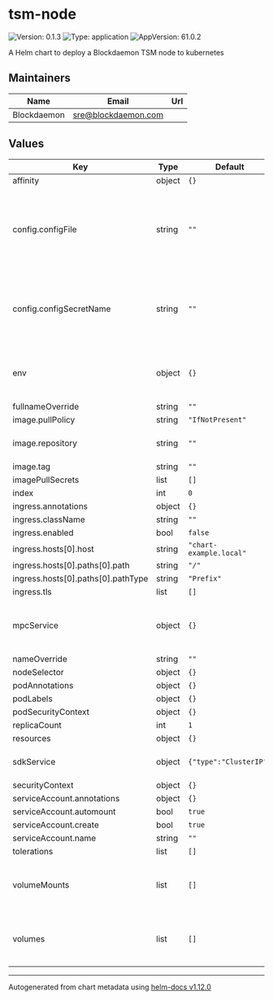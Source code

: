 # tsm-node

![Version: 0.1.3](https://img.shields.io/badge/Version-0.1.3-informational?style=flat-square) ![Type: application](https://img.shields.io/badge/Type-application-informational?style=flat-square) ![AppVersion: 61.0.2](https://img.shields.io/badge/AppVersion-61.0.2-informational?style=flat-square)

A Helm chart to deploy a Blockdaemon TSM node to kubernetes

## Maintainers

| Name | Email | Url |
| ---- | ------ | --- |
| Blockdaemon | <sre@blockdaemon.com> |  |

## Values

| Key | Type | Default | Description |
|-----|------|---------|-------------|
| affinity | object | `{}` |  |
| config.configFile | string | `""` | the TSM configuration file that will be mounted into the TSM node.  MUTUALLY EXCLUSIVE with configSecretName |
| config.configSecretName | string | `""` | The name of the secret containing the TSM configuration file. MUTUALLY EXCLUSIVE with configFile |
| env | object | `{}` | Environment variables to be passed to the TSM node deployment |
| fullnameOverride | string | `""` |  |
| image.pullPolicy | string | `"IfNotPresent"` |  |
| image.repository | string | `""` | Image to use for deploying the TSM node |
| image.tag | string | `""` |  |
| imagePullSecrets | list | `[]` |  |
| index | int | `0` |  |
| ingress.annotations | object | `{}` |  |
| ingress.className | string | `""` |  |
| ingress.enabled | bool | `false` |  |
| ingress.hosts[0].host | string | `"chart-example.local"` |  |
| ingress.hosts[0].paths[0].path | string | `"/"` |  |
| ingress.hosts[0].paths[0].pathType | string | `"Prefix"` |  |
| ingress.tls | list | `[]` |  |
| mpcService | object | `{}` | Optional. Only used for flexibility to expose the mpc port outside of the cluster. |
| nameOverride | string | `""` |  |
| nodeSelector | object | `{}` |  |
| podAnnotations | object | `{}` |  |
| podLabels | object | `{}` |  |
| podSecurityContext | object | `{}` |  |
| replicaCount | int | `1` |  |
| resources | object | `{}` |  |
| sdkService | object | `{"type":"ClusterIP"}` | The primary service definition for the TSM node |
| securityContext | object | `{}` |  |
| serviceAccount.annotations | object | `{}` |  |
| serviceAccount.automount | bool | `true` |  |
| serviceAccount.create | bool | `true` |  |
| serviceAccount.name | string | `""` |  |
| tolerations | list | `[]` |  |
| volumeMounts | list | `[]` | Additional volumeMounts on the output Deployment definition. |
| volumes | list | `[]` | Additional volumes on the output Deployment definition. |

----------------------------------------------
Autogenerated from chart metadata using [helm-docs v1.12.0](https://github.com/norwoodj/helm-docs/releases/v1.12.0)
